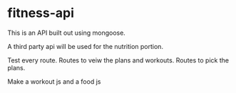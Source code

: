 # fitness-api

This is an API built out using mongoose.

A third party api will be used for the nutrition portion.


Test every route.
Routes to veiw the plans and workouts.
Routes to pick the plans.

Make a workout js
and a food js




